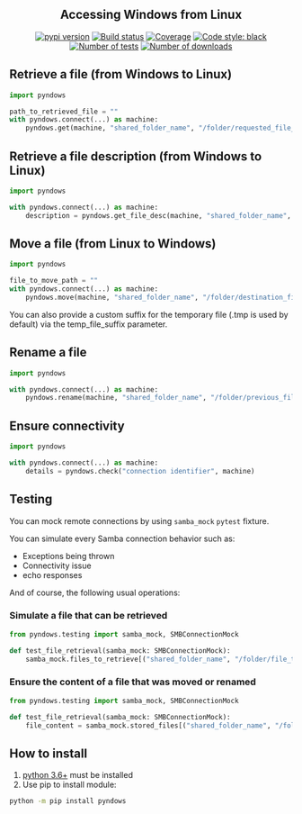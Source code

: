 <h2 align="center">Accessing Windows from Linux</h2>

<p align="center">
<a href="https://pypi.org/project/pyndows/"><img alt="pypi version" src="https://img.shields.io/pypi/v/pyndows"></a>
<a href="https://travis-ci.org/Colin-b/pyndows"><img alt="Build status" src="https://api.travis-ci.org/Colin-b/pyndows.svg?branch=develop"></a>
<a href="https://travis-ci.org/Colin-b/pyndows"><img alt="Coverage" src="https://img.shields.io/badge/coverage-100%25-brightgreen"></a>
<a href="https://github.com/psf/black"><img alt="Code style: black" src="https://img.shields.io/badge/code%20style-black-000000.svg"></a>
<a href="https://travis-ci.org/Colin-b/pyndows"><img alt="Number of tests" src="https://img.shields.io/badge/tests-20 passed-blue"></a>
<a href="https://pypi.org/project/pyndows/"><img alt="Number of downloads" src="https://img.shields.io/pypi/dm/pyndows"></a>
</p>

## Retrieve a file (from Windows to Linux)
```python
import pyndows

path_to_retrieved_file = ""
with pyndows.connect(...) as machine:
    pyndows.get(machine, "shared_folder_name", "/folder/requested_file_name", path_to_retrieved_file)
```

## Retrieve a file description (from Windows to Linux)
```python
import pyndows

with pyndows.connect(...) as machine:
    description = pyndows.get_file_desc(machine, "shared_folder_name", "/folder/requested_file_name")
```

## Move a file (from Linux to Windows)
```python
import pyndows

file_to_move_path = ""
with pyndows.connect(...) as machine:
    pyndows.move(machine, "shared_folder_name", "/folder/destination_file_name", file_to_move_path)
```

You can also provide a custom suffix for the temporary file (.tmp is used by default) via the temp_file_suffix parameter.

## Rename a file
```python
import pyndows

with pyndows.connect(...) as machine:
    pyndows.rename(machine, "shared_folder_name", "/folder/previous_file_name", "/folder/new_file_name")
```

## Ensure connectivity
```python
import pyndows

with pyndows.connect(...) as machine:
    details = pyndows.check("connection identifier", machine)
```

## Testing

You can mock remote connections by using `samba_mock` `pytest` fixture.

You can simulate every Samba connection behavior such as:
* Exceptions being thrown
* Connectivity issue
* echo responses

And of course, the following usual operations:

### Simulate a file that can be retrieved
```python
from pyndows.testing import samba_mock, SMBConnectionMock

def test_file_retrieval(samba_mock: SMBConnectionMock):
    samba_mock.files_to_retrieve[("shared_folder_name", "/folder/file_to_retrieve")] = "File content of path to a file"
```

### Ensure the content of a file that was moved or renamed
```python
from pyndows.testing import samba_mock, SMBConnectionMock

def test_file_retrieval(samba_mock: SMBConnectionMock):
    file_content = samba_mock.stored_files[("shared_folder_name", "/folder/file_that_was_stored")]
```

## How to install
1. [python 3.6+](https://www.python.org/downloads/) must be installed
2. Use pip to install module:
```sh
python -m pip install pyndows
```
